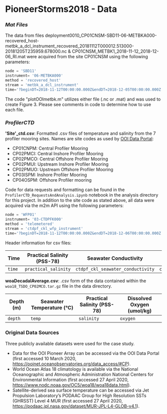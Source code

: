 # PioneerStorms2018 - Data

### *Mat Files*
The data from files 
deployment0010_CP01CNSM-SBD11-06-METBKA000-recovered_host-metbk_a_dcl_instrument_recovered_20181112T000012.513000-20181205T235959.678000.nc 
& CP01CNSM_METBK1_2018-11-12_2018-12-06_RI.mat were acquired from the site CP01CNSM using the following parameters: 

```python
node = 'SBD11'
instrument= '06-METBKA000'
method = 'recovered_host'
stream = 'metbk_a_dcl_instrument'
time='?beginDT=2018-11-12T00:00:00.000Z&endDT=2018-12-05T00:00:00.000Z'
```
The code "plotOOImetbk.m" utilizes either file (.nc or .mat) and was used to create Figure 3. Please see comments in code to determine how to use each file.

### *ProfilerCTD*

**'Site'\_ctd.csv**: Formatted .csv files of temperature and salinity from the 7 profiler mooring sites. Names are site codes as used by [OOI Data Portal](https://ooinet.oceanobservatories.org/):
- CP01CNPM: Central Profiler Mooring
- CP02PMCI: Central Inshore Profiler Mooring
- CP02PMCO: Central Offshore Profiler Mooring
- CP02PMUI: Upstream Inshore Profiler Mooring
- CP02PMUO: Upstream  Offshore Profiler Mooring
- CP03ISPM: Inshore Profiler Mooring
- CP04OSPM: Offshore Profiler mooring

Code for data requests and formatting can be found in the `ProfilerCTD_RequestsAndAnalysis.ipynb` notebook in the analysis directory for this project. In addition to the site code as stated above, all data were acquired via the m2m API using the following parameters:

```python
node = 'WFP01'
instrument= '03-CTDPFK000'
method = 'telemetered'
stream = 'ctdpf_ckl_wfp_instrument'
time='?beginDT=2018-11-12T00:00:00.000Z&endDT=2018-12-06T00:00:00.000Z'
```

Header information for csv files:

| Time | Practical Salinity (PSS-78) | Seawater Conductivity | Seawater Pressure (mbar) | Seawater Temperature (°C) | Depth (m) |
|----|----|----|----|----|----|
|`time`|`practical_salinity`|`ctdpf_ckl_seawater_conductivity`|`ctdpf_ckl_seawater_pressure`|	`ctdpf_ckl_seawater_temperature`|`depth`|

**woaDecadalAverage.csv**: .csv form of the data contained within the `woa18_TSDO_CP02MCO.tar.gz` file in the data directory.

| Depth (m) | Seawater Temperature (°C) | Practical Salinity (PSS-78) | Dissolved Oxygen (umol/kg) |
|----|----|----|----|
|`depth`|`temp`|`salinity`|`oxygen`|


### Original Data Sources
Three publicly available datasets were used for the case study.
- Data for the OOI Pioneer Array can be accessed via the OOI Data Portal (first accessed 10 March 2020, https://ooinet.oceanobservatories.org/data_access/#CP).
- World Ocean Atlas 18 climatology is available via the National Oceanographic and Atmospheric Administration National Centers for Environmental Information (first accessed 27 April 2020, https://www.nodc.noaa.gov/OC5/woa18/woa18data.html).
- Satellite-derived sea surface temperature can be accessed via Jet Propulsion Laboratory’s PODAAC Group for High Resolution SSTs (GHRSST) Level 4 MUR (first accessed 27 April 2020, https://podaac.jpl.nasa.gov/dataset/MUR-JPL-L4-GLOB-v4.1).
